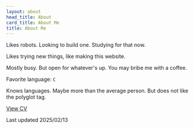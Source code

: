 ```yaml
---
layout: about
head_title: About
card_title: About Me
title: About Me
---
```


Likes robots. Looking to build one. Studying for that now.

Likes trying new things, like making this website.

Mostly busy. But open for whatever's up. You may bribe me with a coffee.

Favorite language: `C`

Knows languages. Maybe more than the average person. But does not like the polyglot tag.


<a href="/uploads/250213_yoon_cv.pdf" target="_blank" class="pdf-link">View CV <i class="fa-solid fa-file-pdf"></i> </a>

Last updated 2025/02/13
